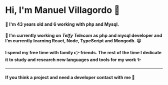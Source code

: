 # Hi, I'm Manuel Villagordo 👋

#### :shushing_face: I'm 43 years old and 6 working with php and Mysql. 
#### 🔭 I’m currently working on *Telfy* *Telecom* as php and mysql developer and I’m currently learning React, Node, TypeScript and Mongodb. :heart_eyes:

#### I spend my free time with family 👉 friends. The rest of the time I dedicate it to study and research new languages and tools for my work :sparkles:

<hr />

#### If you think a project and need a developer contact with me :muscle:





<!--
**mnuhell/mnuhell** is a ✨ _special_ ✨ repository because its `README.md` (this file) appears on your GitHub profile.

Here are some ideas to get you started:

- 🔭 I’m currently working on ...
- 🌱 I’m currently learning ...
- 👯 I’m looking to collaborate on ...
- 🤔 I’m looking for help with ...
- 💬 Ask me about ...
- 📫 How to reach me: ...
- 😄 Pronouns: ...
- ⚡ Fun fact: ...
-->
